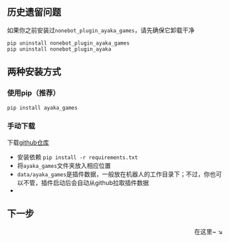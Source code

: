 ## 历史遗留问题

如果你之前安装过`nonebot_plugin_ayaka_games`，请先确保它卸载干净

```
pip uninstall nonebot_plugin_ayaka_games
pip uninstall nonebot_plugin_ayaka
```

## 两种安装方式

### 使用pip（推荐）

```
pip install ayaka_games
```

### 手动下载

下载[github仓库](https://github.com/bridgeL/ayaka_games)

- 安装依赖 `pip install -r requirements.txt`
- 将`ayaka_games`文件夹放入相应位置
- `data/ayaka_games`是插件数据，一般放在机器人的工作目录下；不过，你也可以不管，插件启动后会自动从github拉取插件数据
- 
## 下一步

<div align="right">
    在这里~ ↘
</div>
